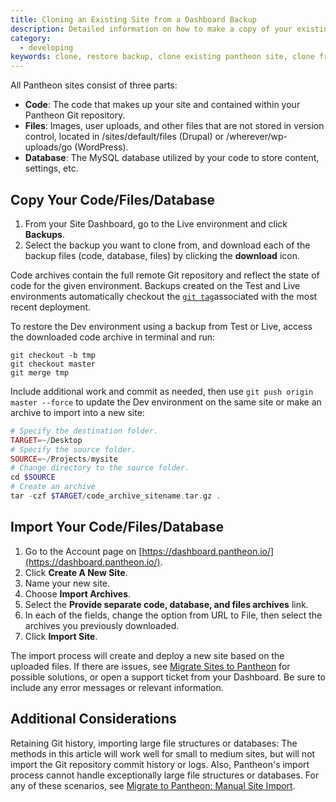 ```yaml
---
title: Cloning an Existing Site from a Dashboard Backup
description: Detailed information on how to make a copy of your existing Drupal or WordPress site code, files, and database.
category:
  - developing
keywords: clone, restore backup, clone existing pantheon site, clone from pantheon backup, clone pantheon site, copy pantheon site
---
```

All Pantheon sites consist of three parts:

* **Code**: The code that makes up your site and contained within your Pantheon Git repository.
* **Files**: Images, user uploads, and other files that are not stored in version control, located in /sites/default/files (Drupal) or /wherever/wp-uploads/go (WordPress).
* **Database**: The MySQL database utilized by your code to store content, settings, etc.

## Copy Your Code/Files/Database

1. From your Site Dashboard, go to the Live environment and click **Backups**.
2. Select the backup you want to clone from, and download each of the backup files (code, database, files) by clicking the **download** icon.

Code archives contain the full remote Git repository and reflect the state of code for the given environment. Backups created on the Test and Live environments automatically checkout the [`git tag`](https://git-scm.com/book/en/v2/Git-Basics-Tagging)associated with the most recent deployment.

To restore the Dev environment using a backup from Test or Live, access the downloaded code archive in terminal and run:

```
git checkout -b tmp
git checkout master
git merge tmp
```

Include additional work and commit as needed, then use `git push origin master --force` to update the Dev environment on the same site or make an archive to import into a new site:

```php
# Specify the destination folder.
TARGET=~/Desktop
# Specify the source folder.
SOURCE=~/Projects/mysite
# Change directory to the source folder.
cd $SOURCE
# Create an archive
tar -czf $TARGET/code_archive_sitename.tar.gz .
```


## Import Your Code/Files/Database

1. Go to the Account page on [https://dashboard.pantheon.io/](https://dashboard.pantheon.io/).
2. Click **Create A New Site**.
3. Name your new site.
4. Choose **Import Archives**.
5. Select the **Provide separate code, database, and files archives** link.
6. In each of the fields, change the option from URL to File, then select the archives you previously downloaded.
7. Click **Import Site**.

The import process will create and deploy a new site based on the uploaded files. If there are issues, see [Migrate Sites to Pantheon](/docs/articles/sites/migrate) for possible solutions, or open a support ticket from your Dashboard. Be sure to include any error messages or relevant information.

## Additional Considerations
Retaining Git history, importing large file structures or databases:
The methods in this article will work well for small to medium sites, but will not import the Git repository commit history or logs. Also, Pantheon's import process cannot handle exceptionally large file structures or databases. For any of these scenarios, see [Migrate to Pantheon: Manual Site Import](/docs/articles/sites/migrate/manual-site-import).
